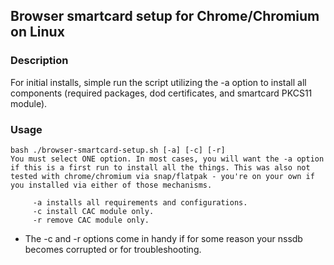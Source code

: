 ## Browser smartcard setup for Chrome/Chromium on Linux

### Description
For initial installs, simple run the script utilizing the -a option to install all components (required packages, dod certificates, and smartcard PKCS11 module).

### Usage
```
bash ./browser-smartcard-setup.sh [-a] [-c] [-r]
You must select ONE option. In most cases, you will want the -a option if this is a first run to install all the things. This was also not tested with chrome/chromium via snap/flatpak - you're on your own if you installed via either of those mechanisms.

	 -a installs all requirements and configurations.
	 -c install CAC module only.
	 -r remove CAC module only.

```

- The -c and -r options come in handy if for some reason your nssdb becomes corrupted or for troubleshooting.
